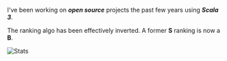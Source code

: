 <!--- top commit numnber: 12657 -->

I've been working on ***open source*** projects the past few years using ***Scala 3***.

The ranking algo has been effectively inverted. A former **S** ranking is now a **B**.

![Stats](https://github-readme-stats.vercel.app/api?username=objektwerks&include_all_commits=true&show_icons=true&hide_border=true)
